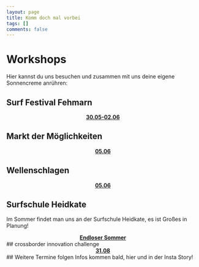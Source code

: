 ```yaml
---
layout: page
title: Komm doch mal vorbei
tags: []
comments: false
---
```



# Workshops
Hier kannst du uns besuchen und zusammen mit uns deine eigene Sonnencreme anrühren:

## Surf Festival Fehmarn

<center><a href="https://www.surffestival.de/"><b>30.05-02.06</b></a> </center>

## Markt der Möglichkeiten
<center><a href="http://www.klik.uni-kiel.de/de/aktionen/5-juni-zero-waste-university
"><b>05.06</b></a> </center>

## Wellenschlagen

<center><a href="https://www.wellenschlagen.org/"><b>05.06</b></a> </center>

## Surfschule Heidkate
Im Sommer findet man uns an der Surfschule Heidkate, es ist Großes in Planung!
<center><a href="https://www.surfschule-heidkate.de/"><b>Endloser Sommer</b></a> </center>
## crossborder innovation challenge
<center><a href="https://crossborderinnovation.eu/en"><b>31.08</b></a> </center>
## Weitere Termine folgen
Infos kommen bald, hier und in der Insta Story!
